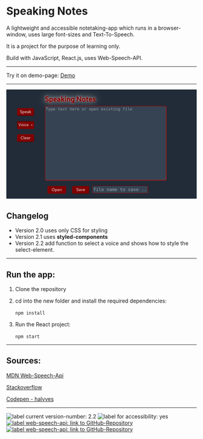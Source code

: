 # Speaking Notes 

A lightweight and accessible notetaking-app which runs in a browser-window, uses large font-sizes and Text-To-Speech. 

It is a project for the purpose of learning only.

Build with JavaScript, React.js, uses Web-Speech-API.
___
Try it on demo-page: [Demo](https://henriettebaum.github.io/react-page/)
___

![screenshot-app-window](images/screenshot-app-window-2.3_2022-03-15.png)



## Changelog
- Version 2.0 uses only CSS for styling
- Version 2.1 uses **styled-components**
- Version 2.2 add function to select a voice and shows how to style the select-element.

___

## Run the app:

1. Clone the repository

2. cd into the new folder and install the required dependencies:

   `npm install`

3. Run the React project:
   
    `npm start`


___
## Sources:

[MDN Web-Speech-Api](https://developer.mozilla.org/de/docs/Web/API/SpeechSynthesis)

[Stackoverflow](https://stackoverflow.com)

[Codepen - halvves](https://codepen.io/halvves/embed/aPmxWK?height=265&theme-id=0&slug-hash=aPmxWK&default-tab=js%2Cresult&user=halvves&pen-title=React%20Hooks%20-%20useSpeechSynthesis&name=cp_embed_12)

___
<p>
<img src="https://img.shields.io/badge/version:-v.2.2-blue" alt="label current version-number: 2.2"/>
<img src="https://img.shields.io/badge/accessibility-yes-brightgreen" alt="label for accessibility: yes"/>
<a href="https://github.com/mdn/content/blob/main/files/en-us/web/api/web_speech_api/index.md">
    <img src="https://img.shields.io/badge/api-WebSpeechApi-blue" alt="label web-speech-api: link to GitHub-Repository"/>
</a>
<a href="https://reactjs.org">
    <img src="https://img.shields.io/badge/library:-react.js-blue" alt="label web-speech-api: link to GitHub-Repository"/>
</a>
</p>
